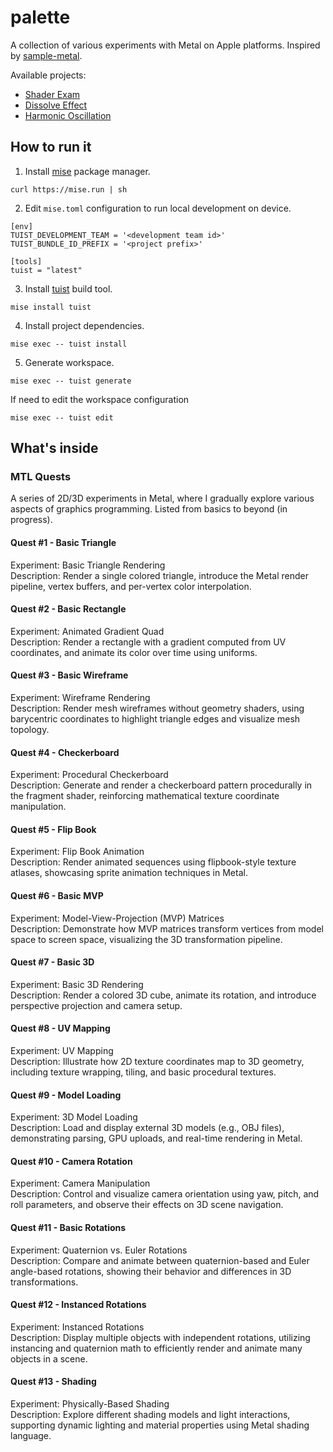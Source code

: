 # palette

A collection of various experiments with Metal on Apple platforms.
Inspired by [sample-metal](https://github.com/dehesa/sample-metal).

Available projects:
- [Shader Exam](https://github.com/leon196/SIGExam)
- [Dissolve Effect](https://uvolchyk.me/blog/crafting-a-dissolve-effect-in-metal)
- [Harmonic Oscillation](https://uvolchyk.me/blog/oscillating-glowing-strings-with-metal-and-swiftui)

## How to run it

1. Install [mise](https://mise.jdx.dev/installing-mise.html) package manager.
```
curl https://mise.run | sh
```

2. Edit `mise.toml` configuration to run local development on device.
```
[env]
TUIST_DEVELOPMENT_TEAM = '<development team id>'
TUIST_BUNDLE_ID_PREFIX = '<project prefix>'

[tools]
tuist = "latest"
```

3. Install [tuist](https://docs.tuist.dev/es/guides/quick-start/install-tuist) build tool.
```
mise install tuist
```

4. Install project dependencies.
```
mise exec -- tuist install
```

5. Generate workspace.
```
mise exec -- tuist generate
```

If need to edit the workspace configuration
```
mise exec -- tuist edit
```

## What's inside

### MTL Quests

A series of 2D/3D experiments in Metal, where I gradually explore various aspects of graphics programming.
Listed from basics to beyond (in progress).

#### Quest #1 - Basic Triangle

Experiment: Basic Triangle Rendering \
Description: Render a single colored triangle, introduce the Metal render pipeline, vertex buffers, and per-vertex color interpolation.

#### Quest #2 - Basic Rectangle

Experiment: Animated Gradient Quad \
Description: Render a rectangle with a gradient computed from UV coordinates, and animate its color over time using uniforms.

#### Quest #3 - Basic Wireframe

Experiment: Wireframe Rendering \
Description: Render mesh wireframes without geometry shaders, using barycentric coordinates to highlight triangle edges and visualize mesh topology.

#### Quest #4 - Checkerboard

Experiment: Procedural Checkerboard \
Description: Generate and render a checkerboard pattern procedurally in the fragment shader, reinforcing mathematical texture coordinate manipulation.

#### Quest #5 - Flip Book

Experiment: Flip Book Animation \
Description: Render animated sequences using flipbook-style texture atlases, showcasing sprite animation techniques in Metal.

#### Quest #6 - Basic MVP

Experiment: Model-View-Projection (MVP) Matrices \
Description: Demonstrate how MVP matrices transform vertices from model space to screen space, visualizing the 3D transformation pipeline.

#### Quest #7 - Basic 3D

Experiment: Basic 3D Rendering \
Description: Render a colored 3D cube, animate its rotation, and introduce perspective projection and camera setup.

#### Quest #8 - UV Mapping

Experiment: UV Mapping \
Description: Illustrate how 2D texture coordinates map to 3D geometry, including texture wrapping, tiling, and basic procedural textures.

#### Quest #9 - Model Loading

Experiment: 3D Model Loading \
Description: Load and display external 3D models (e.g., OBJ files), demonstrating parsing, GPU uploads, and real-time rendering in Metal.

#### Quest #10 - Camera Rotation

Experiment: Camera Manipulation \
Description: Control and visualize camera orientation using yaw, pitch, and roll parameters, and observe their effects on 3D scene navigation.

#### Quest #11 - Basic Rotations

Experiment: Quaternion vs. Euler Rotations \
Description: Compare and animate between quaternion-based and Euler angle-based rotations, showing their behavior and differences in 3D transformations.

#### Quest #12 - Instanced Rotations

Experiment: Instanced Rotations \
Description: Display multiple objects with independent rotations, utilizing instancing and quaternion math to efficiently render and animate many objects in a scene.

#### Quest #13 - Shading

Experiment: Physically-Based Shading \
Description: Explore different shading models and light interactions, supporting dynamic lighting and material properties using Metal shading language.
